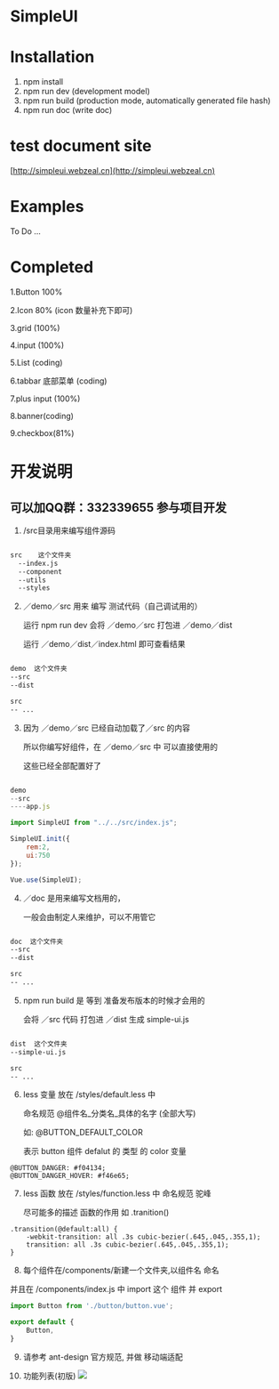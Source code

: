 # SimpleUI

# Installation
1. npm install
2. npm run dev (development model)
3. npm run build (production mode, automatically generated file hash)
4. npm run doc (write doc)


# test document site

[http://simpleui.webzeal.cn](http://simpleui.webzeal.cn)

# Examples

To Do ...

# Completed

1.Button 100%

2.Icon   80% (icon 数量补充下即可)

3.grid (100%)

4.input (100%)

5.List (coding)

6.tabbar 底部菜单 (coding)

7.plus input (100%)

8.banner(coding)

9.checkbox(81%)

# 开发说明

## 可以加QQ群：332339655 参与项目开发

1. /src目录用来编写组件源码

```html

src    这个文件夹
  --index.js
  --component
  --utils
  --styles

```

2. ／demo／src  用来 编写 测试代码（自己调试用的） 

    运行 npm run dev  会将 ／demo／src  打包进 ／demo／dist  

    运行 ／demo／dist／index.html 即可查看结果

```html

demo  这个文件夹
--src
--dist

src
-- ...

```

3. 因为 ／demo／src 已经自动加载了／src 的内容
    
   所以你编写好组件，在 ／demo／src 中 可以直接使用的  
   
   这些已经全部配置好了

```js

demo
--src
----app.js

import SimpleUI from "../../src/index.js";

SimpleUI.init({
    rem:2,
    ui:750
});

Vue.use(SimpleUI);

```


4. ／doc 是用来编写文档用的， 

    一般会由制定人来维护，可以不用管它

```html

doc  这个文件夹
--src
--dist

src
-- ...

```


5. npm run build 是 等到 准备发布版本的时候才会用的  

    会将 ／src 代码 打包进 ／dist  生成 simple-ui.js

```html

dist  这个文件夹
--simple-ui.js

src
-- ...

```

6. less 变量 放在 /styles/default.less 中  
    
    命名规范 @组件名_分类名_具体的名字  (全部大写) 
    
    如: @BUTTON_DEFAULT_COLOR 
    
    表示 button 组件  defalut 的 类型 的 color 变量

```less
@BUTTON_DANGER: #f04134;
@BUTTON_DANGER_HOVER: #f46e65;
```

7. less 函数 放在 /styles/function.less 中 命名规范 驼峰

    尽可能多的描述 函数的作用 如 .tranition()

```less
.transition(@default:all) {
    -webkit-transition: all .3s cubic-bezier(.645,.045,.355,1);
    transition: all .3s cubic-bezier(.645,.045,.355,1);
}
```

8. 每个组件在/components/新建一个文件夹,以组件名 命名 

  并且在 /components/index.js 中 import 这个 组件 并 export

```javascript
import Button from './button/button.vue';

export default {
    Button,
}
```
9. 请参考 ant-design 官方规范, 并做 移动端适配


10. 功能列表(初版)
![](http://i1.piimg.com/567571/63c63610403a6ef0.png)